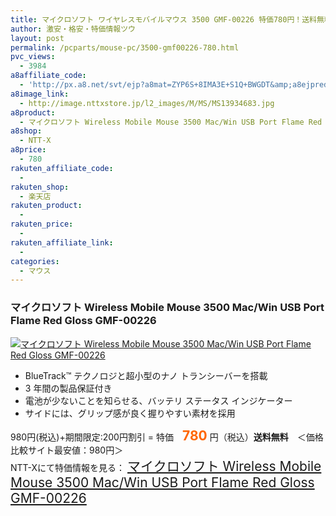 ```yaml
---
title: マイクロソフト ワイヤレスモバイルマウス 3500 GMF-00226 特価780円！送料無料！
author: 激安・格安・特価情報ツウ
layout: post
permalink: /pcparts/mouse-pc/3500-gmf00226-780.html
pvc_views:
  - 3984
a8affiliate_code:
  - 'http://px.a8.net/svt/ejp?a8mat=ZYP6S+8IMA3E+S1Q+BWGDT&amp;a8ejpredirect=http://nttxstore.jp/_II_MS13934683'
a8image_link:
  - http://image.nttxstore.jp/l2_images/M/MS/MS13934683.jpg
a8product:
  - マイクロソフト Wireless Mobile Mouse 3500 Mac/Win USB Port Flame Red Gloss GMF-00226
a8shop:
  - NTT-X
a8price:
  - 780
rakuten_affiliate_code:
  - 
rakuten_shop:
  - 楽天店
rakuten_product:
  - 
rakuten_price:
  - 
rakuten_affiliate_link:
  - 
categories:
  - マウス
---
```

### マイクロソフト Wireless Mobile Mouse 3500 Mac/Win USB Port Flame Red Gloss GMF-00226

<div class="img-bg2 img_L">
  <a title="マイクロソフト Wireless Mobile Mouse 3500 Mac/Win USB Port Flame Red Gloss GMF-00226" href="http://px.a8.net/svt/ejp?a8mat=ZYP6S+8IMA3E+S1Q+BWGDT&a8ejpredirect=http://nttxstore.jp/_II_MS13934683" target="_blank"><img src="http://i1.wp.com/image.nttxstore.jp/l2_images/M/MS/MS13934683.jpg?resize=120%2C120" border="0" alt="マイクロソフト Wireless Mobile Mouse 3500 Mac/Win USB Port Flame Red Gloss GMF-00226" style="border: 0pt none;" data-recalc-dims="1" /></a>
</div>

<!--more-->

  * BlueTrack™ テクノロジと超小型のナノ トランシーバーを搭載
  * 3 年間の製品保証付き
  * 電池が少ないことを知らせる、バッテリ ステータス インジケーター
  * サイドには、グリップ感が良く握りやすい素材を採用

980円(税込)+期間限定:200円割引 = 特価　<span style="color: #ff6600; font-size: 150%;"><strong>780</strong></span> 円（税込）**送料無料**　＜価格比較サイト最安値：980円＞  
NTT-Xにて特価情報を見る： <span style="font-size: 150%;"><a href="http://px.a8.net/svt/ejp?a8mat=ZYP6S+8IMA3E+S1Q+BWGDT&a8ejpredirect=http://nttxstore.jp/_II_MS13934683" target="_blank">マイクロソフト Wireless Mobile Mouse 3500 Mac/Win USB Port Flame Red Gloss GMF-00226</a></span>
